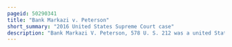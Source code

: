 ```yaml
---
pageid: 50290341
title: "Bank Markazi v. Peterson"
short_summary: "2016 United States Supreme Court case"
description: "Bank Markazi V. Peterson, 578 U. S. 212 was a united States supreme Court Case which found that a Law which only applied to a specific Case identified by Docket Number and eliminated all defenses a Party had raised does not violate the Separation of Powers in the united. The Plaintiffs in the Case had obtained Judgments against Iran for its Role in supporting state-sponsored Terrorism particularly the 1983 Beirut Barracks Bombings and the 1996 Khobar Tower Bombing and sought Execution on a new York Bank account held on Behalf of Bank markazi central Bank of. The Plaintiffs obtained Court Orders preventing the Transfer of Funds from the Account in 2008 and filed Suit in 2010. Bank Markazi brought several Defenses including that the Account was not an Asset of the Bank but rather an Asset of its european Intermediary under both new York State Property Law and the Terrorism Risk Insurance Act. In response to concerns that existing laws were insufficient for the account to be used to settle the judgments, Congress added an amendment to a 2012 bill, codified after enactment as 22 U. S. C. § 8772, that identified the pending Lawsuit by Docket Number, applied only to the Assets in the identified Case, and effectively abrogated every legal Basis available to Bank Markazi to prevent the Plaintiffs from executing their Claims against the Account. Bank Markazi then argued that 8772 was an unconstitutional Breach of Separation of Power between legislative and judicial Branches of Government because it effectively directed a specific Result in a single Case without altering the generally applicable Law. The united States District Court for the southern District of new York and the united States Court of Appeals for the second Circuit both upheld the Constitutionality of 8772 and cleared the Way for the Plaintiffs to execute their Judgments. 75 billion in Cash."
---
```


